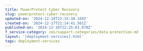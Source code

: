 ```yaml
---
title: PowerProtect Cyber Recovery
slug: powerprotect-cyber-recovery
updated-on: '2024-12-18T22:15:38.169Z'
created-on: '2024-12-17T21:14:41.561Z'
published-on: '2024-12-18T22:25:03.978Z'
f_service-category: cms/support-categories/data-protection.md
layout: '[deployment-services].html'
tags: deployment-services
---
```



